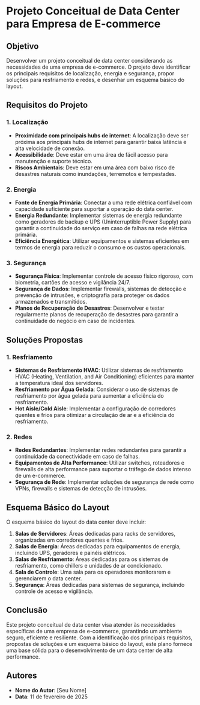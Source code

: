 # Projeto Conceitual de Data Center para Empresa de E-commerce

## Objetivo

Desenvolver um projeto conceitual de data center considerando as necessidades de uma empresa de e-commerce. O projeto deve identificar os principais requisitos de localização, energia e segurança, propor soluções para resfriamento e redes, e desenhar um esquema básico do layout.

## Requisitos do Projeto

### 1. Localização

- **Proximidade com principais hubs de internet**: A localização deve ser próxima aos principais hubs de internet para garantir baixa latência e alta velocidade de conexão.
- **Acessibilidade**: Deve estar em uma área de fácil acesso para manutenção e suporte técnico.
- **Riscos Ambientais**: Deve estar em uma área com baixo risco de desastres naturais como inundações, terremotos e tempestades.

### 2. Energia

- **Fonte de Energia Primária**: Conectar a uma rede elétrica confiável com capacidade suficiente para suportar a operação do data center.
- **Energia Redundante**: Implementar sistemas de energia redundante como geradores de backup e UPS (Uninterruptible Power Supply) para garantir a continuidade do serviço em caso de falhas na rede elétrica primária.
- **Eficiência Energética**: Utilizar equipamentos e sistemas eficientes em termos de energia para reduzir o consumo e os custos operacionais.

### 3. Segurança

- **Segurança Física**: Implementar controle de acesso físico rigoroso, com biometria, cartões de acesso e vigilância 24/7.
- **Segurança de Dados**: Implementar firewalls, sistemas de detecção e prevenção de intrusões, e criptografia para proteger os dados armazenados e transmitidos.
- **Planos de Recuperação de Desastres**: Desenvolver e testar regularmente planos de recuperação de desastres para garantir a continuidade do negócio em caso de incidentes.

## Soluções Propostas

### 1. Resfriamento

- **Sistemas de Resfriamento HVAC**: Utilizar sistemas de resfriamento HVAC (Heating, Ventilation, and Air Conditioning) eficientes para manter a temperatura ideal dos servidores.
- **Resfriamento por Água Gelada**: Considerar o uso de sistemas de resfriamento por água gelada para aumentar a eficiência do resfriamento.
- **Hot Aisle/Cold Aisle**: Implementar a configuração de corredores quentes e frios para otimizar a circulação de ar e a eficiência do resfriamento.

### 2. Redes

- **Redes Redundantes**: Implementar redes redundantes para garantir a continuidade da conectividade em caso de falhas.
- **Equipamentos de Alta Performance**: Utilizar switches, roteadores e firewalls de alta performance para suportar o tráfego de dados intenso de um e-commerce.
- **Segurança de Rede**: Implementar soluções de segurança de rede como VPNs, firewalls e sistemas de detecção de intrusões.

## Esquema Básico do Layout

O esquema básico do layout do data center deve incluir:

1. **Salas de Servidores**: Áreas dedicadas para racks de servidores, organizadas em corredores quentes e frios.
2. **Salas de Energia**: Áreas dedicadas para equipamentos de energia, incluindo UPS, geradores e painéis elétricos.
3. **Salas de Resfriamento**: Áreas dedicadas para os sistemas de resfriamento, como chillers e unidades de ar condicionado.
4. **Sala de Controle**: Uma sala para os operadores monitorarem e gerenciarem o data center.
5. **Segurança**: Áreas dedicadas para sistemas de segurança, incluindo controle de acesso e vigilância.

## Conclusão

Este projeto conceitual de data center visa atender às necessidades específicas de uma empresa de e-commerce, garantindo um ambiente seguro, eficiente e resiliente. Com a identificação dos principais requisitos, propostas de soluções e um esquema básico do layout, este plano fornece uma base sólida para o desenvolvimento de um data center de alta performance.

## Autores

- **Nome do Autor**: [Seu Nome]
- **Data**: 11 de fevereiro de 2025
